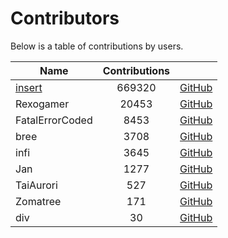 # Contributors

Below is a table of contributions by users.

| Name | Contributions |   |
|------|:-------------:|---|
|[insert](https://github.com/insertish)|669320|[GitHub](insertish)
|Rexogamer|20453|[GitHub](rexogamer)
|FatalErrorCoded|8453|[GitHub](fatalerrorcoded)
|bree|3708|[GitHub](brecert)
|infi|3645|[GitHub](infi)
|Jan|1277|[GitHub](janderedev)
|TaiAurori|527|[GitHub](taiaurori)
|Zomatree|171|[GitHub](zomatree)
|div|30|[GitHub](div2005)
